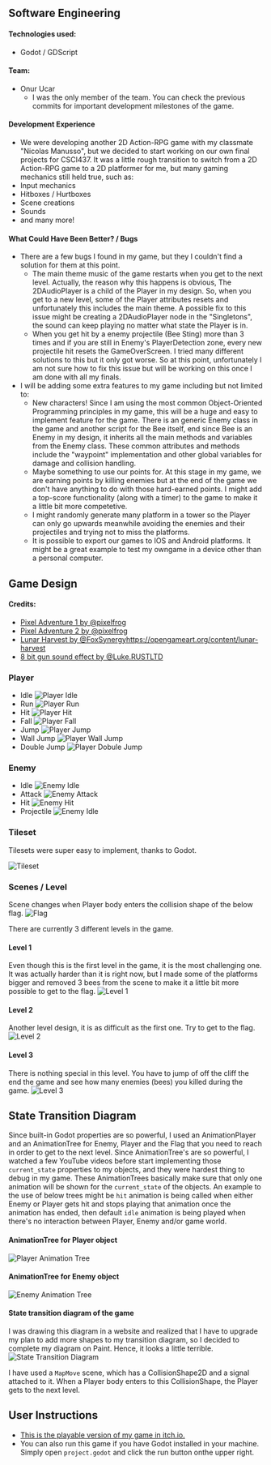 
## Software Engineering
#### Technologies used: 
- Godot / GDScript
#### Team:
- Onur Ucar
	- I was the only member of the team. You can check the previous commits for important development milestones of the game.
#### Development Experience
- We were developing another 2D Action-RPG game with my classmate "Nicolas Manusso", but we decided to start working on our own final projects for CSCI437. It was a little rough transition to switch from a 2D Action-RPG game to a 2D platformer for me, but many gaming mechanics still held true, such as:
- Input mechanics
- Hitboxes / Hurtboxes
- Scene creations
- Sounds
- and many more!

#### What Could Have Been Better? / Bugs
- There are a few bugs I found in my game, but they I couldn't find a solution for them at this point. 
	- The main theme music of the game restarts when you get to the next level. Actually, the reason why this happens is obvious, The 2DAudioPlayer is a child of the Player in my design. So, when you get to a new level, some of the Player attributes resets and unfortunately this includes the main theme. A possible fix to this issue might be creating a 2DAudioPlayer node in the "Singletons",  the sound can keep playing no matter what state the Player is in.
	- When you get hit by a enemy projectile (Bee Sting) more than 3 times and if you are still in Enemy's PlayerDetection zone, every new projectile hit resets the GameOverScreen. I tried many different solutions to this but it only got worse. So at this point, unfortunately I am not sure how to fix this issue but will be working on this once I am done with all my finals.
- I will be adding some extra features to my game including but not limited to:
	- New characters! Since I am using the most common Object-Oriented Programming principles in my game, this will be a huge and easy to implement feature for the game. There is an generic Enemy class in the game and another script for the Bee itself, end since Bee is an Enemy in my design, it inherits all the main methods and variables from the Enemy class. These common attributes and methods include the "waypoint" implementation and other global variables for damage and collision handling. 
	- Maybe something to use our points for. At this stage in my game, we are earning points by killing enemies but at the end of the game we don't have anything to do with those hard-earned points. I might add a top-score functionality (along with a timer) to the game to make it a little bit more competetive. 
	- I might randomly generate many platform in a tower so the Player can only go upwards meanwhile avoiding the enemies and their projectiles and trying not to miss the platforms.
	- It is possible to export our games to IOS and Android platforms. It might be a great example to test my owngame in a device other than a personal computer. 


## Game Design
#### Credits:
- [Pixel Adventure 1 by @pixelfrog ](https://pixelfrog-assets.itch.io/pixel-adventure-1) 
- [Pixel Adventure 2 by @pixelfrog  ](https://pixelfrog-assets.itch.io/pixel-adventure-2) 
- [Lunar Harvest by @FoxSynergy]()https://opengameart.org/content/lunar-harvest
- [8 bit gun sound effect by @Luke.RUSTLTD](https://opengameart.org/content/gunloop-8bit)
### Player
- Idle
	![Player Idle](https://raw.githubusercontent.com/oucar/437-final/master/Assets/Pixel%20Adventure%201/Main%20Characters/Virtual%20Guy/Idle%20(32x32).png?token=ANZTQTEUIV6PFUB6DHBWZDDBWRLI2)
- Run
![Player Run](https://raw.githubusercontent.com/oucar/437-final/master/Assets/Pixel%20Adventure%201/Main%20Characters/Virtual%20Guy/Run%20(32x32).png?token=ANZTQTEJ5ODG3XQL3LJMM7TBWRLVW)
- Hit
![Player Hit](https://raw.githubusercontent.com/oucar/437-final/master/Assets/Pixel%20Adventure%201/Main%20Characters/Virtual%20Guy/Hit%20(32x32).png?token=ANZTQTGRPMV6GD2UPZWCEW3BWRLZ6)
- Fall
![Player Fall](https://raw.githubusercontent.com/oucar/437-final/master/Assets/Pixel%20Adventure%201/Main%20Characters/Virtual%20Guy/Fall%20(32x32).png?token=ANZTQTCD2X7ZPW33UGRBFVDBWRL5S)
- Jump
![Player Jump](https://raw.githubusercontent.com/oucar/437-final/master/Assets/Pixel%20Adventure%201/Main%20Characters/Virtual%20Guy/Jump%20(32x32).png?token=ANZTQTHH3CF5YEP6C5XSY3LBWRL3M)
- Wall Jump
![Player Wall Jump](https://raw.githubusercontent.com/oucar/437-final/master/Assets/Pixel%20Adventure%201/Main%20Characters/Virtual%20Guy/Wall%20Jump%20(32x32).png?token=ANZTQTET77SGNBZR2JPFH6LBWRL4W)
- Double Jump
![Player Dobule Jump](https://raw.githubusercontent.com/oucar/437-final/master/Assets/Pixel%20Adventure%201/Main%20Characters/Virtual%20Guy/Double%20Jump%20(32x32).png?token=ANZTQTBENYCUWYYOVEURHBLBWRL4E)



### Enemy
- Idle
	![Enemy Idle](https://raw.githubusercontent.com/oucar/437-final/master/Assets/Pixel%20Adventure%202/Enemies/Bee/Idle%20(36x34).png?token=ANZTQTHVAX7VXVZWW7P7W7DBWRMZM)
- Attack
	![Enemy Attack](https://raw.githubusercontent.com/oucar/437-final/master/Assets/Pixel%20Adventure%202/Enemies/Bee/Attack%20(36x34).png?token=ANZTQTHEW2SUULZDXH74KFDBWRNCO)
- Hit
	![Enemy Hit](https://raw.githubusercontent.com/oucar/437-final/master/Assets/Pixel%20Adventure%202/Enemies/Bee/Hit%20(36x34).png?token=ANZTQTFKNCAZQFJLAWS4YATBWRM7M)
- Projectile
	![Enemy Idle](https://raw.githubusercontent.com/oucar/437-final/master/Assets/Pixel%20Adventure%202/Enemies/Bee/Bullet.png?token=ANZTQTB2O5B44N5IBLQGKJ3BWRNAO)

### Tileset
Tilesets were super easy to implement, thanks to Godot.

![Tileset](https://raw.githubusercontent.com/oucar/437-final/master/Assets/Pixel%20Adventure%201/Terrain/Terrain%20(16x16).png?token=ANZTQTDIW7WCBINOER3QTHDBWRNE2)

### Scenes / Level
Scene changes when Player body enters the collision shape of the below flag.
![Flag](https://raw.githubusercontent.com/oucar/437-final/master/Assets/Pixel%20Adventure%201/Items/Checkpoints/Checkpoint/Checkpoint%20(Flag%20Idle)(64x64).png?token=ANZTQTDJP4LNEMXPCLGASPTBWRQ64)

There are currently 3 different levels in the game.
#### Level 1
Even though this is the first level in the game, it is the most challenging one. It was actually harder than it is right now, but I made some of the platforms bigger and removed 3 bees from the scene to make it a little bit more possible to get to the flag.
![Level 1](https://raw.githubusercontent.com/oucar/437-final/master/Assets/Github/Level1.png?token=ANZTQTFCZJR7NESPNKKWL7DBWRRPS)
#### Level 2
Another level design, it is as difficult as the first one.  Try to get to the flag.
![Level 2](https://raw.githubusercontent.com/oucar/437-final/master/Assets/Github/Level2.png?token=ANZTQTCAGPPSHRFLUZSH3VLBWRRQE)
#### Level 3
There is nothing special in this level. You have to jump of off the cliff the end the game and see how many enemies (bees) you killed during the game.
![Level 3](https://raw.githubusercontent.com/oucar/437-final/master/Assets/Github/Level3.png?token=ANZTQTHKWWAUR4VMUQZQPRDBWRRR6)



## State Transition Diagram
Since built-in Godot properties are so powerful, I used an AnimationPlayer and an AnimationTree for Enemy, Player and the Flag that you need to reach in order to get to the next level. Since AnimationTree's are so powerful, I watched a few YouTube videos before start implementing those ```current_state``` properties to my objects, and they were hardest thing to debug in my  game. These AnimationTrees basically make sure that only one animation will be shown for the ```current_state``` of the objects. An example to the use of below trees might be ```hit``` animation is being called when either Enemy or Player gets hit and stops playing that animation once the animation has ended, then default ```idle``` animation is being played when there's no interaction between Player, Enemy and/or game world.

#### AnimationTree for Player object
![Player Animation Tree](https://raw.githubusercontent.com/oucar/437-final/master/Assets/Github/playerAnimationTree.png?token=ANZTQTEXP2R4C7G4JR36P7LBXANIE)

#### AnimationTree for Enemy object
![Enemy Animation Tree](https://raw.githubusercontent.com/oucar/437-final/master/Assets/Github/enemyAnimationTree.png?token=ANZTQTGLJ3QXF23PTH652Z3BXANIK)

#### State transition diagram of the game
I was drawing this diagram in a website and realized that I have to upgrade my plan to add more shapes to my transition diagram, so I decided to complete my diagram on Paint. Hence, it looks a little terrible.
![State Transition Diagram](https://raw.githubusercontent.com/oucar/437-final/master/Assets/Github/stateTransitionDiagram.png?token=ANZTQTEKM23CZMH46BTV3RLBXARUI)

I have used a ```MapMove``` scene, which has a CollisionShape2D and a signal attached to it. When a Player body enters to this CollisionShape, the Player gets to the next level.

## User Instructions
- [This is the playable version of my game in itch.io.](https://oucar.itch.io/amariogus)
- You can also run this game if you have Godot installed in your machine. Simply open ```project.godot``` and click the run button onthe upper right.
